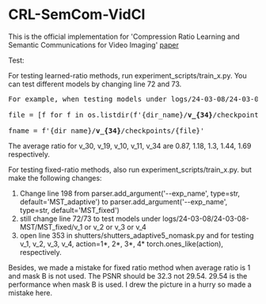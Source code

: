 # CRL-SemCom-VidCI
This is the official implementation for 'Compression Ratio Learning and Semantic Communications for Video Imaging'  [paper](https://arxiv.org/pdf/2310.06246)

Test:

For testing learned-ratio methods, run experiment_scripts/train_x.py. 
You can test different models by changing line 72 and 73. 
<pre>
For example, when testing models under logs/24-03-08/24-03-08-MST/MST_adaptive/<b>v_34</b>/checkpoints/<b>model_epoch_0006.pth</b>, line 72/73 are,

file = [f for f in os.listdir(f'{dir_name}/<b>v_{34}</b>/checkpoints') if '<b>model_epoch_0006.pth</b>' in f][0] 

fname = f'{dir_name}/<b>v_{34}</b>/checkpoints/{file}'
</pre>

The average ratio for v_30, v_19, v_10, v_11, v_34 are 0.87, 1.18,  1.3,  1.44,  1.69 respectively.

For testing fixed-ratio methods, also run experiment_scripts/train_x.py. but make the following changes:
1. Change line 198 from parser.add_argument('--exp_name', type=str, default='MST_adaptive') to parser.add_argument('--exp_name', type=str, default='MST_fixed')
2. still change line 72/73 to test models under logs/24-03-08/24-03-08-MST/MST_fixed/v_1 or v_2 or v_3 or v_4
3. open  line 353 in shutters/shutters_adaptive5_nomask.py and for testing v_1, v_2, v_3, v_4, action=1*, 2*, 3*, 4* torch.ones_like(action), respectively.

Besides, we made a mistake for fixed ratio method when average ratio is 1 and mask B is not used. The PSNR should be 32.3 not 29.54. 29.54 is the performance when mask B is used. I drew the picture in a hurry so made a mistake here.



